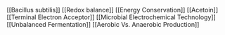[[Bacillus subtilis]]
[[Redox balance]]
[[Energy Conservation]]
[[Acetoin]]
[[Terminal Electron Acceptor]]
[[Microbial Electrochemical Technology]]
[[Unbalanced Fermentation]]
[[Aerobic Vs. Anaerobic Production]]
